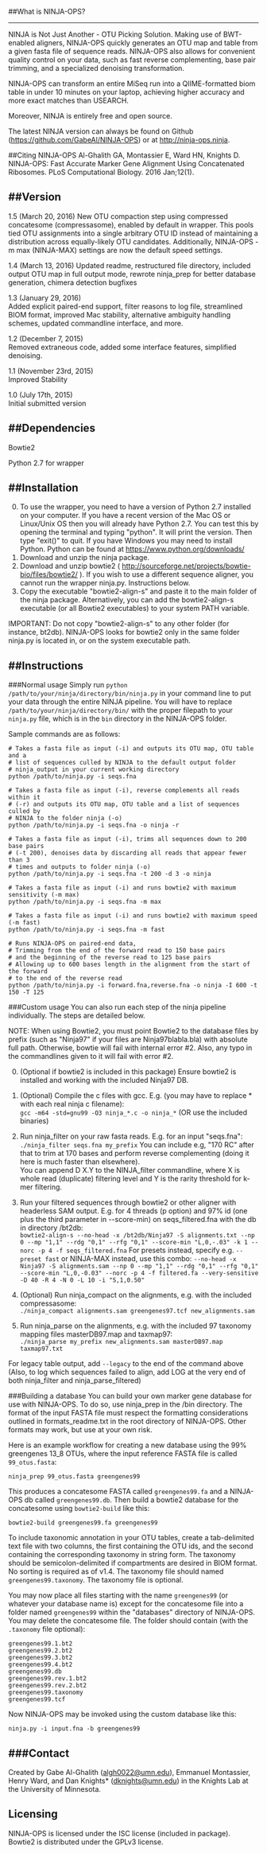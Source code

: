 
##What is NINJA-OPS?

---


NINJA is Not Just Another - OTU Picking Solution. Making use of BWT-enabled aligners, NINJA-OPS quickly generates an OTU map
and table from a given fasta file of sequence reads. NINJA-OPS also allows for convenient quality control on your data, such
as fast reverse complementing, base pair trimming, and a specialized denoising transformation.

NINJA-OPS can transform an entire MiSeq run into a QIIME-formatted biom table in under 10 minutes on your laptop, achieving higher accuracy and more exact matches than USEARCH.

Moreover, NINJA is entirely free and open source. 

The latest NINJA version can always be found on Github (https://github.com/GabeAl/NINJA-OPS) or at http://ninja-ops.ninja.


##Citing NINJA-OPS
Al-Ghalith GA, Montassier E, Ward HN, Knights D. NINJA-OPS: Fast Accurate Marker Gene Alignment Using Concatenated Ribosomes. PLoS Computational Biology. 2016 Jan;12(1).


##Version
---
1.5 (March 20, 2016)
New OTU compaction step using compressed concatesome (compressasome), enabled by default in wrapper. This pools tied OTU assignments into a single arbitrary OTU ID instead of maintaining a distribution across equally-likely OTU candidates. Additionally, NINJA-OPS -m max (NINJA-MAX) settings are now the default speed settings. 

1.4 (March 13, 2016)
Updated readme, restructured file directory, included output OTU map in full output mode, rewrote ninja_prep for better database generation, chimera detection bugfixes

1.3 (January 29, 2016)  
Added explicit paired-end support, filter reasons to log file, streamlined BIOM format, improved Mac stability, alternative ambiguity handling schemes, updated commandline interface, and more.

1.2 (December 7, 2015)  
Removed extraneous code, added some interface features, simplified denoising.  

1.1 (November 23rd, 2015)  
Improved Stability  

1.0 (July 17th, 2015)  
Initial submitted version  

##Dependencies
---


Bowtie2

Python 2.7 for wrapper



##Installation
---



0. To use the wrapper, you need to have a version of Python 2.7 installed on your computer. If you have a recent version of the Mac OS or Linux/Unix OS then you will already have Python 2.7. You can test this by opening the terminal and typing "python". It will print the version. Then type "exit()" to quit. If you have Windows you may need to install Python. Python can be found at https://www.python.org/downloads/
1. Download and unzip the ninja package.
2. Download and unzip bowtie2 ( http://sourceforge.net/projects/bowtie-bio/files/bowtie2/ ). If you wish to use a different sequence aligner, you cannot run the wrapper ninja.py. Instructions below.
3. Copy the executable "bowtie2-align-s" and paste it to the main folder of the ninja package. Alternatively, you can add the bowtie2-align-s executable (or all Bowtie2 executables) to your system PATH variable.

IMPORTANT: Do not copy "bowtie2-align-s" to any other folder (for instance, bt2db). NINJA-OPS looks for bowtie2 only in the same folder ninja.py is located in, or on the system executable path.

##Instructions
---

###Normal usage
Simply run `python /path/to/your/ninja/directory/bin/ninja.py` in your command line to put your data through the entire NINJA pipeline. You will have to replace `/path/to/your/ninja/directory/bin/` with the proper filepath to your `ninja.py` file, which is in the `bin` directory in the NINJA-OPS folder.

Sample commands are as follows:

```
# Takes a fasta file as input (-i) and outputs its OTU map, OTU table and a
# list of sequences culled by NINJA to the default output folder
# ninja_output in your current working directory
python /path/to/ninja.py -i seqs.fna 

# Takes a fasta file as input (-i), reverse complements all reads within it
# (-r) and outputs its OTU map, OTU table and a list of sequences culled by
# NINJA to the folder ninja (-o)
python /path/to/ninja.py -i seqs.fna -o ninja -r

# Takes a fasta file as input (-i), trims all sequences down to 200 base pairs
# (-t 200), denoises data by discarding all reads that appear fewer than 3
# times and outputs to folder ninja (-o)
python /path/to/ninja.py -i seqs.fna -t 200 -d 3 -o ninja

# Takes a fasta file as input (-i) and runs bowtie2 with maximum sensitivity (-m max)
python /path/to/ninja.py -i seqs.fna -m max

# Takes a fasta file as input (-i) and runs bowtie2 with maximum speed (-m fast)
python /path/to/ninja.py -i seqs.fna -m fast

# Runs NINJA-OPS on paired-end data,
# Trimming from the end of the forward read to 150 base pairs
# and the beginning of the reverse read to 125 base pairs
# Allowing up to 600 bases length in the alignment from the start of the forward
# to the end of the reverse read
python /path/to/ninja.py -i forward.fna,reverse.fna -o ninja -I 600 -t 150 -T 125
```


###Custom usage
You can also run each step of the ninja pipeline individually. The steps are detailed below.

NOTE: When using Bowtie2, you must point Bowtie2 to the database files by prefix (such as "Ninja97" if your files are Ninja97blabla.bla) with absolute full path. Otherwise, bowtie will fail with internal error #2. Also, any typo in the commandlines given to it will fail with error #2.


0. (Optional if bowtie2 is included in this package) Ensure bowtie2 is installed and working with the included Ninja97 DB.
1. (Optional) Compile the c files with gcc. E.g. (you may have to replace * with each real ninja c filename):  
	```gcc -m64 -std=gnu99 -O3 ninja_*.c -o ninja_*```
(OR use the included binaries)
2. Run ninja_filter on your raw fasta reads. E.g. for an input "seqs.fna":  
	```./ninja_filter seqs.fna my_prefix```
You can include e.g, "170 RC" after that to trim at 170 bases and perform reverse complementing (doing it here is much faster than elsewhere).  
You can append D X.Y to the NINJA_filter commandline, where X is whole read (duplicate) filtering level and Y is the rarity threshold for k-mer filtering.
3. Run your filtered sequences through bowtie2 or other aligner with headerless SAM output. E.g. for 4 threads (p option) and 97% id (one plus the third parameter in --score-min) on seqs_filtered.fna with the db in directory /bt2db:  
	```bowtie2-align-s --no-head -x /bt2db/Ninja97 -S alignments.txt --np 0 --mp "1,1" --rdg "0,1" --rfg "0,1" --score-min "L,0,-.03" -k 1 --norc -p 4 -f seqs_filtered.fna```
For presets instead, specify e.g. ```--preset fast```
or NINJA-MAX instead, use this combo: ```--no-head -x Ninja97 -S alignments.sam --np 0 --mp "1,1" --rdg "0,1" --rfg "0,1" --score-min "L,0,-0.03" --norc -p 4 -f filtered.fa --very-sensitive -D 40 -R 4 -N 0 -L 10 -i "S,1,0.50"```
4. (Optional) Run ninja_compact on the alignments, e.g. with the included compressasome:  
	```./ninja_compact alignments.sam greengenes97.tcf new_alignments.sam```
	
5. Run ninja_parse on the alignments, e.g. with the included 97 taxonomy mapping files masterDB97.map and taxmap97:  
	```./ninja_parse my_prefix new_alignments.sam masterDB97.map taxmap97.txt```
	
For legacy table output, add ``--legacy`` to the end of the command above
(Also, to log which sequences failed to align, add LOG at the very end of both ninja_filter and ninja_parse_filtered)


###Building a database
You can build your own marker gene database for use with NINJA-OPS. To do so, use ninja_prep in the /bin directory. 
The format of the input FASTA file must respect the formatting considerations outlined in formats_readme.txt in the root directory of NINJA-OPS. Other formats may work, but use at your own risk.

Here is an example workflow for creating a new database using the 99% greengenes 13_8 OTUs, where the input reference FASTA file is called ```99_otus.fasta```:

```ninja_prep 99_otus.fasta greengenes99```

This produces a concatesome FASTA called ```greengenes99.fa``` and a NINJA-OPS db called ```greengenes99.db```. Then build a bowtie2 database for the concatesome using ```bowtie2-build``` like this:

```bowtie2-build greengenes99.fa greengenes99```

To include taxonomic annotation in your OTU tables, create a tab-delimited text file with two columns, the first containing the OTU ids, and the second containing the corresponding taxonomy in string form. The taxonomy should be semicolon-delimited if compartments are desired in BIOM format. No sorting is required as of v1.4. The taxonomy file should named ```greengenes99.taxonomy```. The taxonomy file is optional.

You may now place all files starting with the name ```greengenes99``` (or whatever your database name is) except for the concatesome file into a folder named ```greengenes99``` within the "databases" directory of NINJA-OPS. You may delete the concatesome file. The folder should contain (with the ```.taxonomy``` file optional):

```
greengenes99.1.bt2
greengenes99.2.bt2
greengenes99.3.bt2
greengenes99.4.bt2
greengenes99.db
greengenes99.rev.1.bt2
greengenes99.rev.2.bt2
greengenes99.taxonomy
greengenes99.tcf
```

Now NINJA-OPS may be invoked using the custom database like this:

```ninja.py -i input.fna -b greengenes99```


###Contact
---

Created by Gabe Al-Ghalith (algh0022@umn.edu), Emmanuel Montassier, Henry Ward, and Dan Knights* (dknights@umn.edu) in the Knights Lab at the University of Minnesota.


Licensing
---
NINJA-OPS is licensed under the ISC license (included in package). Bowtie2 is distributed under the GPLv3 license. 

